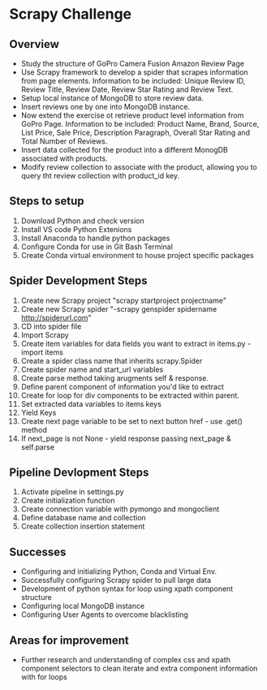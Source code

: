 # Scrapy Challenge

## Overview

- Study the structure of GoPro Camera Fusion Amazon Review Page
- Use Scrapy framework to develop a spider that scrapes information from page elements. Information to be included: Unique Review ID, Review Title, Review Date, Review Star Rating and Review Text.
- Setup local instance of MongoDB to store review data.
- Insert reviews one by one into MongoDB instance.
- Now extend the exercise ot retrieve product level information from GoPro Page. Information to be included: Product Name, Brand, Source, List Price, Sale Price, Description Paragraph, Overall Star Rating and Total Number of Reviews.
- Insert data collected for the product into a different MonogDB associated with products.
- Modify review collection to associate with the product, allowing you to query tht review collection with product_id key.

## Steps to setup

1. Download Python and check version
2. Install VS code Python Extenions
3. Install Anaconda to handle python packages
4. Configure Conda for use in Git Bash Terminal
5. Create Conda virtual environment to house project specific packages

## Spider Development Steps

1. Create new Scrapy project "scrapy startproject projectname"
2. Create new Scrapy spider "-scrapy genspider spidername http://spiderurl.com"
3. CD into spider file
4. Import Scrapy
5. Create item variables for data fields you want to extract in items.py - import items
6. Create a spider class name that inherits scrapy.Spider
7. Create spider name and start_url variables
8. Create parse method taking arugments self & response.
9. Define parent component of information you'd like to extract
10. Create for loop for div components to be extracted within parent.
11. Set extracted data variables to items keys
12. Yield Keys
13. Create next page variable to be set to next button href - use .get() method
14. If next_page is not None - yield response passing next_page & self.parse

## Pipeline Devlopment Steps

1. Activate pipeline in settings.py
2. Create initialization function
3. Create connection variable with pymongo and mongoclient
4. Define database name and collection
5. Create collection insertion statement

## Successes

- Configuring and initializing Python, Conda and Virtual Env.
- Successfully configuring Scrapy spider to pull large data
- Development of python syntax for loop using xpath component structure
- Configuring local MongoDB instance
- Configuring User Agents to overcome blacklisting

## Areas for improvement

- Further research and understanding of complex css and xpath component selectors to clean iterate and extra component information with for loops
